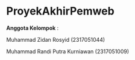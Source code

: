 # ProyekAkhirPemweb

**Anggota Kelompok** :

Muhammad Zidan Rosyid (2317051044)

Muhammad Randi Putra Kurniawan (2317051009)
